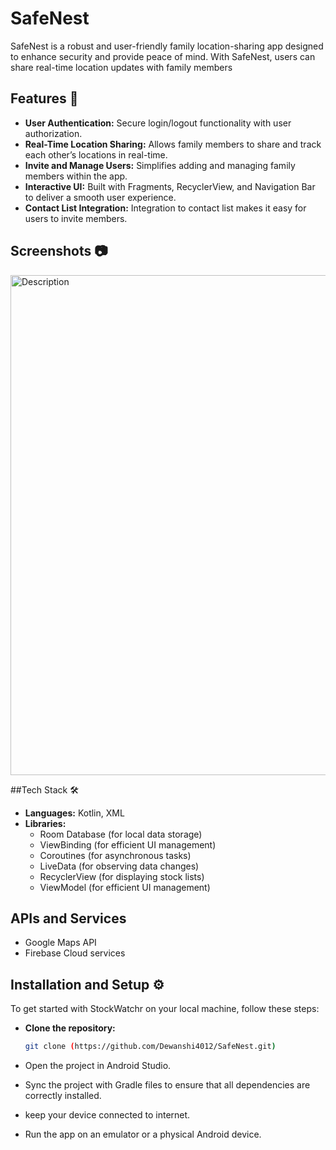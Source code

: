 # SafeNest
SafeNest is a robust and user-friendly family location-sharing app designed to enhance security and provide peace of mind. With SafeNest, users can share real-time location updates with family members

## Features 🚀
- **User Authentication:** Secure login/logout functionality with user authorization.
- **Real-Time Location Sharing:** Allows family members to share and track each other’s locations in real-time.
- **Invite and Manage Users:** Simplifies adding and managing family members within the app.
- **Interactive UI:** Built with Fragments, RecyclerView, and Navigation Bar to deliver a smooth user experience.
- **Contact List Integration:** Integration to contact list makes it easy for users to invite members.

## Screenshots 📷
<img src="https://github.com/user-attachments/assets/a9180993-5f54-43d2-b840-02c08a42c375" alt="Description"  width="800" />


##Tech Stack 🛠️
- **Languages:** Kotlin, XML
- **Libraries:**
  - Room Database (for local data storage)
  - ViewBinding (for efficient UI management)
  - Coroutines (for asynchronous tasks)
  - LiveData (for observing data changes)
  - RecyclerView (for displaying stock lists)
  - ViewModel (for efficient UI management)
 
## APIs and Services
- Google Maps API
- Firebase Cloud services

## Installation and Setup ⚙️
To get started with StockWatchr on your local machine, follow these steps:
- **Clone the repository:**
  
  ```bash
  git clone (https://github.com/Dewanshi4012/SafeNest.git)
  ```
- Open the project in Android Studio.
- Sync the project with Gradle files to ensure that all dependencies are correctly installed.
- keep your device connected to internet.
- Run the app on an emulator or a physical Android device.
